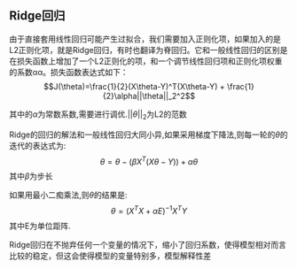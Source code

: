## Ridge回归
由于直接套用线性回归可能产生过拟合，我们需要加入正则化项，如果加入的是L2正则化项，就是Ridge回归，有时也翻译为脊回归。它和一般线性回归的区别是在损失函数上增加了一个L2正则化的项，和一个调节线性回归项和正则化项权重的系数αα。损失函数表达式如下：
$$J(\theta)=\frac{1}{2}(X\theta-Y)^T(X\theta-Y) + \frac{1}{2}\alpha||\theta||_2^2$$

其中的$\alpha$为常数系数,需要进行调优.$||\theta||_2$为L2的范数

Ridge的回归的解法和一般线性回归大同小异,如果采用梯度下降法,则每一轮的$\theta$的迭代的表达式为:
$$\theta=\theta-(\beta X^T(X\theta-Y))+\alpha\theta$$
其中$\beta$为步长

如果用最小二痴乘法,则$\theta$的结果是:
$$\theta=(X^TX+\alpha E)^{-1}X^TY$$
其中E为单位距阵.

Ridge回归在不抛弃任何一个变量的情况下，缩小了回归系数，使得模型相对而言比较的稳定，但这会使得模型的变量特别多，模型解释性差